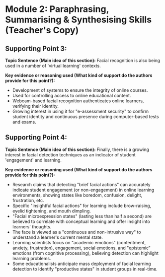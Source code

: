 <!-- Page 14 -->

# Module 2: Paraphrasing, Summarising & Synthesising Skills (Teacher's Copy)

## Supporting Point 3:

**Topic Sentence (Main idea of this section):** Facial recognition is also being used in a number of 'virtual learning' contexts.

**Key evidence or reasoning used (What kind of support do the authors provide for this point?):**

- Development of systems to ensure the integrity of online courses.
- Used for controlling access to online educational content.
- Webcam-based facial recognition authenticates online learners, verifying their identity.
- Growing interest in using it for "e-assessment security" to confirm student identity and continuous presence during computer-based tests and exams.

## Supporting Point 4:

**Topic Sentence (Main idea of this section):** Finally, there is a growing interest in facial detection techniques as an indicator of student 'engagement' and learning.

**Key evidence or reasoning used (What kind of support do the authors provide for this point?):**

- Research claims that detecting "brief facial actions" can accurately indicate student engagement (or non-engagement) in online learning environments, showing states like boredom, confusion, delight, frustration, etc.
- Specific "insightful facial actions" for learning include brow-raising, eyelid tightening, and mouth dimpling.
- "Facial microexpression states" (lasting less than half a second) are believed to correlate with conceptual learning and offer insight into learners' thoughts.
- The face is viewed as a "continuous and non-intrusive way" to understand a learner's current mental state.
- Learning scientists focus on "academic emotions" (contentment, anxiety, frustration), engagement, social emotions, and "epistemic" emotions (from cognitive processing), believing detection can highlight learning problems.
- Some educationalists anticipate mass deployment of facial learning detection to identify "productive states" in student groups in real-time.

<!-- Copyright: © 2025 Language Centre-HKBU -->